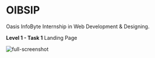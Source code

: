 # OIBSIP
Oasis InfoByte Internship in Web Development &amp; Designing.


**Level 1 - Task 1**
Landing Page

![full-screenshot](https://github.com/sumedhx/OIBSIP/assets/72144790/8f4bb7ca-204c-4709-baab-9e1893bab4f6)
